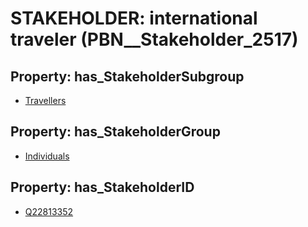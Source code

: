 # STAKEHOLDER: __international traveler__ (PBN__Stakeholder_2517)

## Property: has_StakeholderSubgroup

* [Travellers](PBN__StakeholderSubgroup_145)

## Property: has_StakeholderGroup

* [Individuals](PBN__StakeholderGroup_9)

## Property: has_StakeholderID

* [Q22813352](Q22813352)

